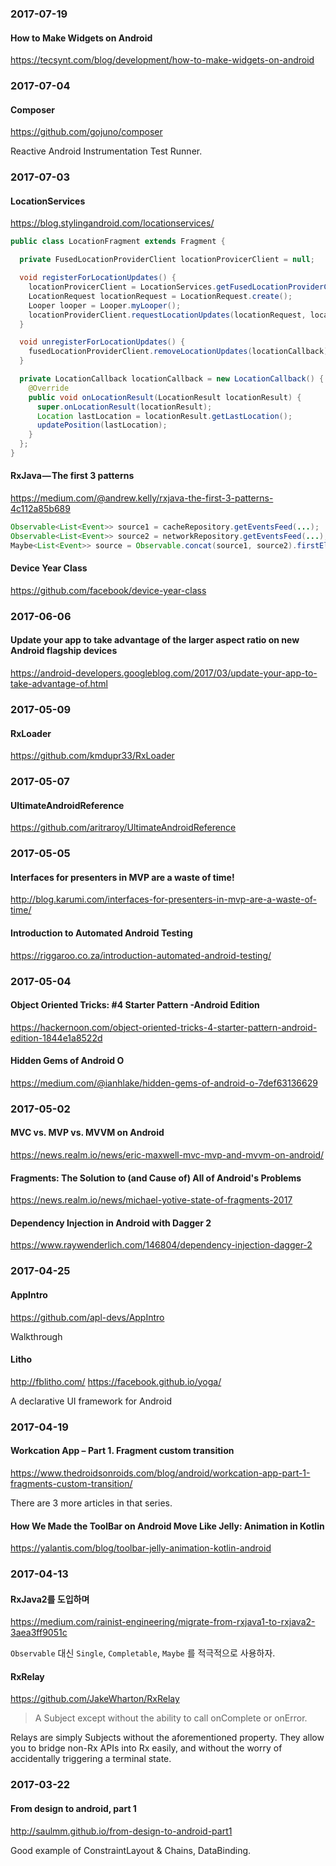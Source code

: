 ### 2017-07-19

#### How to Make Widgets on Android

https://tecsynt.com/blog/development/how-to-make-widgets-on-android


### 2017-07-04

#### Composer

https://github.com/gojuno/composer

Reactive Android Instrumentation Test Runner.


### 2017-07-03

#### LocationServices

https://blog.stylingandroid.com/locationservices/

```java
public class LocationFragment extends Fragment {

  private FusedLocationProviderClient locationProvicerClient = null;

  void registerForLocationUpdates() {
    locationProvicerClient = LocationServices.getFusedLocationProviderClient(getActivity());
    LocationRequest locationRequest = LocationRequest.create();
    Looper looper = Looper.myLooper();
    locationProviderClient.requestLocationUpdates(locationRequest, locationCallback, looper);
  }

  void unregisterForLocationUpdates() {
    fusedLocationProviderClient.removeLocationUpdates(locationCallback);
  }

  private LocationCallback locationCallback = new LocationCallback() {
    @Override
    public void onLocationResult(LocationResult locationResult) {
      super.onLocationResult(locationResult);
      Location lastLocation = locationResult.getLastLocation();
      updatePosition(lastLocation);
    }
  };
}
```

#### RxJava — The first 3 patterns

https://medium.com/@andrew.kelly/rxjava-the-first-3-patterns-4c112a85b689

```java
Observable<List<Event>> source1 = cacheRepository.getEventsFeed(...);
Observable<List<Event>> source2 = networkRepository.getEventsFeed(...);
Maybe<List<Event>> source = Observable.concat(source1, source2).firstElement();
```

#### Device Year Class

https://github.com/facebook/device-year-class


### 2017-06-06

#### Update your app to take advantage of the larger aspect ratio on new Android flagship devices

https://android-developers.googleblog.com/2017/03/update-your-app-to-take-advantage-of.html


### 2017-05-09

#### RxLoader

https://github.com/kmdupr33/RxLoader


### 2017-05-07

#### UltimateAndroidReference

https://github.com/aritraroy/UltimateAndroidReference


### 2017-05-05

#### Interfaces for presenters in MVP are a waste of time!

http://blog.karumi.com/interfaces-for-presenters-in-mvp-are-a-waste-of-time/

#### Introduction to Automated Android Testing

https://riggaroo.co.za/introduction-automated-android-testing/


### 2017-05-04

#### Object Oriented Tricks: #4 Starter Pattern -Android Edition

https://hackernoon.com/object-oriented-tricks-4-starter-pattern-android-edition-1844e1a8522d

#### Hidden Gems of Android O

https://medium.com/@ianhlake/hidden-gems-of-android-o-7def63136629


### 2017-05-02

#### MVC vs. MVP vs. MVVM on Android

https://news.realm.io/news/eric-maxwell-mvc-mvp-and-mvvm-on-android/

#### Fragments: The Solution to (and Cause of) All of Android's Problems

https://news.realm.io/news/michael-yotive-state-of-fragments-2017

#### Dependency Injection in Android with Dagger 2

https://www.raywenderlich.com/146804/dependency-injection-dagger-2


### 2017-04-25

#### AppIntro

https://github.com/apl-devs/AppIntro

Walkthrough

#### Litho

http://fblitho.com/
https://facebook.github.io/yoga/

A declarative UI framework for Android


### 2017-04-19

#### Workcation App – Part 1. Fragment custom transition 

https://www.thedroidsonroids.com/blog/android/workcation-app-part-1-fragments-custom-transition/

There are 3 more articles in that series.

#### How We Made the ToolBar on Android Move Like Jelly: Animation in Kotlin

https://yalantis.com/blog/toolbar-jelly-animation-kotlin-android


### 2017-04-13

#### RxJava2를 도입하며

https://medium.com/rainist-engineering/migrate-from-rxjava1-to-rxjava2-3aea3ff9051c

`Observable` 대신 `Single`, `Completable`, `Maybe` 를 적극적으로 사용하자.

#### RxRelay

https://github.com/JakeWharton/RxRelay

> A Subject except without the ability to call onComplete or onError.

Relays are simply Subjects without the aforementioned property. They allow you to bridge non-Rx APIs into Rx easily, and without the worry of accidentally triggering a terminal state.


### 2017-03-22

#### From design to android, part 1

http://saulmm.github.io/from-design-to-android-part1

Good example of ConstraintLayout & Chains, DataBinding.